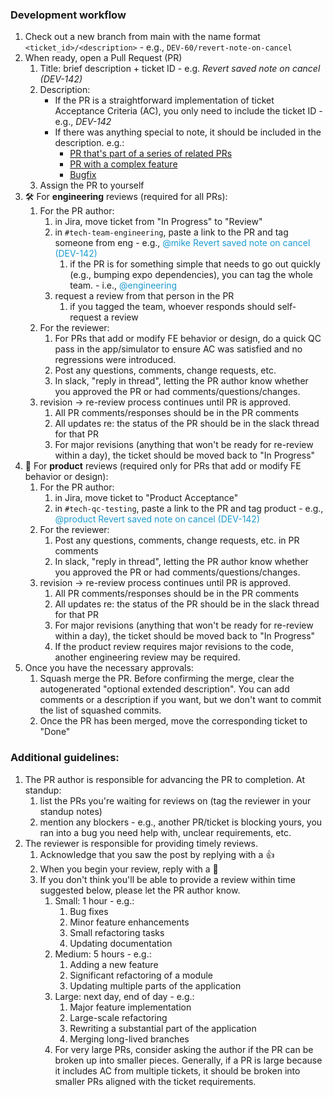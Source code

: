 ### Development workflow

1. Check out a new branch from main with the name format `<ticket_id>/<description>` - e.g., `DEV-60/revert-note-on-cancel`
1. When ready, open a Pull Request (PR)
   1. Title: brief description + ticket ID - e.g. _Revert saved note on cancel (DEV-142)_
   1. Description:
      - If the PR is a straightforward implementation of ticket Acceptance Criteria (AC), you only need to include the ticket ID - e.g., _DEV-142_
      - If there was anything special to note, it should be included in the description. e.g.:
        - [PR that's part of a series of related PRs](https://github.com/BetterAngelsLA/monorepo/pull/305)
        - [PR with a complex feature](https://github.com/BetterAngelsLA/monorepo/pull/347)
        - [Bugfix](https://github.com/BetterAngelsLA/monorepo/pull/298)
   1. Assign the PR to yourself
1. :hammer_and_wrench: For **engineering** reviews (required for all PRs):
   1. For the PR author:
      1. in Jira, move ticket from "In Progress" to "Review"
      1. in `#tech-team-engineering`, paste a link to the PR and tag someone from eng - e.g., <span style="color:#1c9bd1">@mike Revert saved note on cancel (DEV-142)</span>
         1. if the PR is for something simple that needs to go out quickly (e.g., bumping expo dependencies), you can tag the whole team. - i.e., <span style="color:#1c9bd1">@engineering</span>
      1. request a review from that person in the PR
         1. if you tagged the team, whoever responds should self-request a review
   1. For the reviewer:
      1. For PRs that add or modify FE behavior or design, do a quick QC pass in the app/simulator to ensure AC was satisfied and no regressions were introduced.
      1. Post any questions, comments, change requests, etc.
      1. In slack, "reply in thread", letting the PR author know whether you approved the PR or had comments/questions/changes.
   1. revision -> re-review process continues until PR is approved.
      1. All PR comments/responses should be in the PR comments
      1. All updates re: the status of the PR should be in the slack thread for that PR
      1. For major revisions (anything that won't be ready for re-review within a day), the ticket should be moved back to "In Progress"
1. :iphone: For **product** reviews (required only for PRs that add or modify FE behavior or design):
   1. For the PR author:
      1. in Jira, move ticket to "Product Acceptance"
      1. in `#tech-qc-testing`, paste a link to the PR and tag product - e.g.,
         <span style="color:#1c9bd1">@product Revert saved note on cancel (DEV-142)</span>
   1. For the reviewer:
      1. Post any questions, comments, change requests, etc. in PR comments
      1. In slack, "reply in thread", letting the PR author know whether you approved the PR or had comments/questions/changes.
   1. revision -> re-review process continues until PR is approved.
      1. All PR comments/responses should be in the PR comments
      1. All updates re: the status of the PR should be in the slack thread for that PR
      1. For major revisions (anything that won't be ready for re-review within a day), the ticket should be moved back to "In Progress"
      1. If the product review requires major revisions to the code, another engineering review may be required.
1. Once you have the necessary approvals:
   1. Squash merge the PR. Before confirming the merge, clear the autogenerated "optional extended description". You can add comments or a description if you want, but we don't want to commit the list of squashed commits.
   1. Once the PR has been merged, move the corresponding ticket to "Done"

### Additional guidelines:

1. The PR author is responsible for advancing the PR to completion. At standup:
   1. list the PRs you're waiting for reviews on (tag the reviewer in your standup notes)
   1. mention any blockers - e.g., another PR/ticket is blocking yours, you ran into a bug you need help with, unclear requirements, etc.
1. The reviewer is responsible for providing timely reviews.
   1. Acknowledge that you saw the post by replying with a :+1:
   1. When you begin your review, reply with a :eyes:
   1. If you don't think you'll be able to provide a review within time suggested below, please let the PR author know.
      1. Small: 1 hour - e.g.:
         1. Bug fixes
         1. Minor feature enhancements
         1. Small refactoring tasks
         1. Updating documentation
      1. Medium: 5 hours - e.g.:
         1. Adding a new feature
         1. Significant refactoring of a module
         1. Updating multiple parts of the application
      1. Large: next day, end of day - e.g.:
         1. Major feature implementation
         1. Large-scale refactoring
         1. Rewriting a substantial part of the application
         1. Merging long-lived branches
      1. For very large PRs, consider asking the author if the PR can be broken up into smaller pieces. Generally, if a PR is large because it includes AC from multiple tickets, it should be broken into smaller PRs aligned with the ticket requirements.
